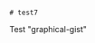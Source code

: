                                                                                                                                                                                                                                                                                                                                                                                                                                                                       # test7
Test "graphical-gist"
